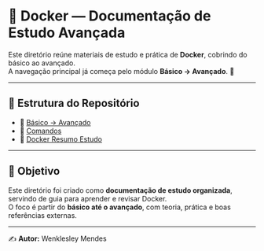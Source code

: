 # 🐳 Docker — Documentação de Estudo Avançada

Este diretório reúne materiais de estudo e prática de **Docker**, cobrindo do básico ao avançado.  
A navegação principal já começa pelo módulo **Básico → Avançado**. 🚀

---

## 📂 Estrutura do Repositório

- 📘 [Básico → Avançado](./Basico_Avancado/Links.md)  
- 📘 [Comandos](./README_Docker_Comandos.md)  
- 📘 [Docker Resumo Estudo](./README_Docker_Resumo_Estudo.md)  

---

## 🎯 Objetivo

Este diretório foi criado como **documentação de estudo organizada**, servindo de guia para aprender e revisar Docker.  
O foco é partir do **básico até o avançado**, com teoria, prática e boas referências externas.

---

✍️ **Autor:** Wenklesley Mendes